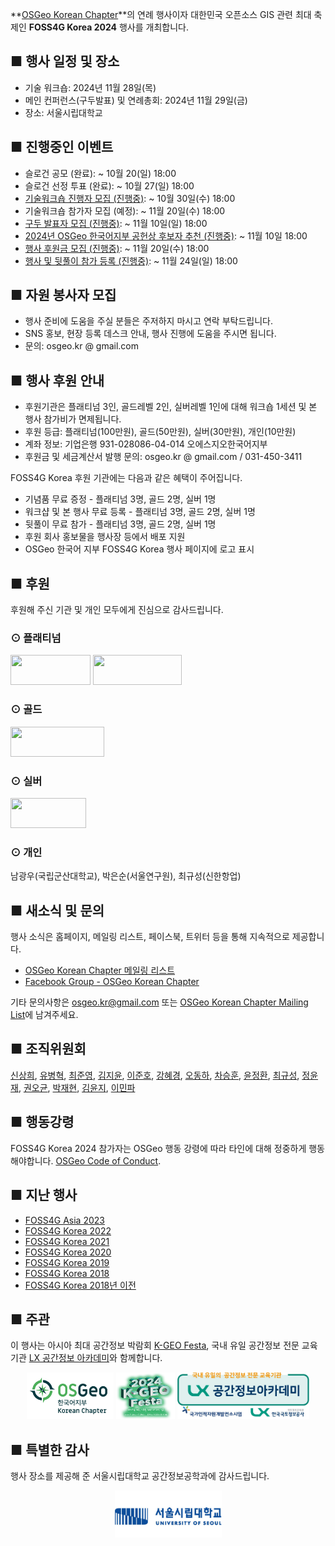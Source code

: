 
**[OSGeo Korean Chapter](https://www.osgeo.kr/)**의 연례 행사이자 대한민국 오픈소스 GIS 관련 최대 축제인 **FOSS4G Korea 2024** 행사를 개최합니다.

## ■ 행사 일정 및 장소
 - 기술 워크숍: 2024년 11월 28일(목)
 - 메인 컨퍼런스(구두발표) 및 연례총회: 2024년 11월 29일(금)
 - 장소: 서울시립대학교

## ■ 진행중인 이벤트
 - 슬로건 공모 (완료):  ~ 10월 20(일) 18:00
 - 슬로건 선정 투표 (완료):  ~ 10월 27(일) 18:00
 - [기술워크숍 진행자 모집 (진행중)](https://forms.gle/LWUVb8XHhQAYiWA18): ~ 10월 30일(수) 18:00
 - 기술워크숍 참가자 모집 (예정):  ~ 11월 20일(수) 18:00
 - [구두 발표자 모집 (진행중)](https://forms.gle/REzVV2ekpeBQkwoS8): ~ 11월 10일(일) 18:00
 - [2024년 OSGeo 한국어지부 공헌상 후보자 추천 (진행중)](https://forms.gle/m18HTeEF5ocxXDcZ7): ~ 11월 10일 18:00
 - [행사 후원금 모집 (진행중)](https://foss4g.osgeo.kr/sponsor):  ~ 11월 20일(수) 18:00
 - [행사 및 뒷풀이 참가 등록 (진행중)](https://foss4g.osgeo.kr/register):  ~ 11월 24일(일) 18:00

## ■ 자원 봉사자 모집
- 행사 준비에 도움을 주실 분들은 주저하지 마시고 연락 부탁드립니다.
- SNS 홍보, 현장 등록 데스크 안내, 행사 진행에 도움을 주시면 됩니다.
- 문의: osgeo.kr @ gmail.com

## ■ 행사 후원 안내
 - 후원기관은 플래티넘 3인, 골드레벨 2인, 실버레벨 1인에 대해 워크숍 1세션 및 본 행사 참가비가 면제됩니다.
 - 후원 등급: 플래티넘(100만원), 골드(50만원), 실버(30만원), 개인(10만원)
 - 계좌 정보: 기업은행 931-028086-04-014 오에스지오한국어지부
 - 후원금 및 세금계산서 발행 문의: osgeo.kr @ gmail.com / 031-450-3411

FOSS4G Korea 후원 기관에는 다음과 같은 혜택이 주어집니다.

 - 기념품 무료 증정 - 플래티넘 3명, 골드 2명, 실버 1명
 - 워크샵 및 본 행사 무료 등록 - 플래티넘 3명, 골드 2명, 실버 1명
 - 뒷풀이 무료 참가 - 플래티넘 3명, 골드 2명, 실버 1명
 - 후원 회사 홍보물을 행사장 등에서 배포 지원
 - OSGeo 한국어 지부 FOSS4G Korea 행사 페이지에 로고 표시

## ■ 후원
후원해 주신 기관 및 개인 모두에게 진심으로 감사드립니다.

### ⊙ 플래티넘
<a href="https://gaia3d.com/"><img src="sponsor/gaia3d.png" width="128" height="48"></a>
<a href="https://www.mangosystem.com/"><img src="sponsor/mangosystem.png" width="142" height="48"></a>

### ⊙ 골드
<a href="http://www.e-three.co.kr/"><img src="sponsor/e-three.png" width="150" height="48"></a>

### ⊙ 실버
<a href="http://www.hermesys.co.kr/"><img src="sponsor/hermesys.png" width="121" height="48"></a>

### ⊙ 개인
남광우(국립군산대학교), 박은순(서울연구원), 최규성(신한항업)


## ■ 새소식 및 문의
행사 소식은 홈페이지, 메일링 리스트, 페이스북, 트위터 등을 통해 지속적으로 제공합니다.
 - [OSGeo Korean Chapter 메일링 리스트](http://groups.google.com/group/osgeo-kr)
 - [Facebook Group - OSGeo Korean Chapter](https://www.facebook.com/groups/OSGeoKR)

기타 문의사항은 [osgeo.kr@gmail.com](mailto:osgeo.kr@gmail.com) 또는 [OSGeo Korean Chapter Mailing List](http://groups.google.com/group/osgeo-kr)에 남겨주세요.

## ■ 조직위원회
[신상희](mailto:endofcap@gmail.com), [유병혁](mailto:bhyu@knps.or.kr), [최준영](mailto:novacite@gmail.com), [김지윤](mailto:aliasgis@gmail.com), [이준호](mailto:juno1238@gmail.com),
[강혜경](mailto:kang.krihs@gmail.com), [오동하](mailto:dongha@bdi.re.kr), [차승훈](mailto:kacgung@gmail.com), [윤정환](mailto:lenablue12@gmail.com), [최규성](mailto:kyusung.choi@gmail.com),
[정윤재](mailto:choung12osu@gmail.com), [권오균](mailto:kok02@lx.or.kr), [박재현](mailto:parkj73@gmail.com), [김윤지](mailto:jwithmango@gmail.com), [이민파](mailto:mapplus@gmail.com)

## ■ 행동강령
FOSS4G Korea 2024 참가자는 OSGeo 행동 강령에 따라 타인에 대해 정중하게 행동해야합니다. [OSGeo Code of Conduct](https://www.osgeo.org/code_of_conduct/).

## ■ 지난 행사
 - [FOSS4G Asia 2023](https://foss4g.asia/2023/)
 - [FOSS4G Korea 2022](https://foss4g.osgeo.kr/repository/2022/)
 - [FOSS4G Korea 2021](https://foss4g.osgeo.kr/repository/2021/)
 - [FOSS4G Korea 2020](https://foss4g.osgeo.kr/repository/2020/)
 - [FOSS4G Korea 2019](https://www.osgeo.kr/272)
 - [FOSS4G Korea 2018](https://www.osgeo.kr/258)
 - [FOSS4G Korea 2018년 이전](https://www.osgeo.kr/)

## ■ 주관

이 행사는 아시아 최대 공간정보 박람회 [K-GEO Festa](https://kgeofesta.kr/), 국내 유일 공간정보 전문 교육 기관 [LX 공간정보 아카데미](https://lxsiedu.or.kr)와 함께합니다.    
<center>
<a href="https://www.osgeo.kr/"><img src="images/osgeo.kr-2022-logo.png" width="139" height="75"></a>
<a href="https://kgeofesta.kr/"><img src="images/kgeofesta-logo.png" width="94" height="75"></a>
<a href="https://lxsiedu.or.kr/"><img src="sponsor/lxsiedu-logo.png" width="211" height="75"></a>
</center>

## ■ 특별한 감사

행사 장소를 제공해 준 서울시립대학교 공간정보공학과에 감사드립니다.
<center>
<a href="https://www.uos.ac.kr/"><img src="images/uos.gif" width="171" height="75"></a>
</center>
